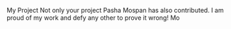 My Project
Not only your project
Pasha Mospan has also contributed. I am proud of my work and defy any other to prove it wrong!
Mo

